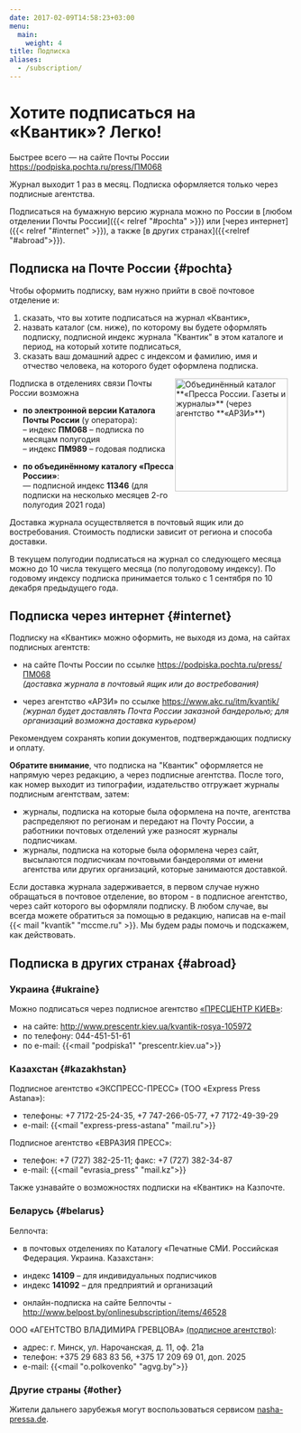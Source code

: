 ```yaml
---
date: 2017-02-09T14:58:23+03:00
menu:
  main:
    weight: 4
title: Подписка
aliases:
  - /subscription/
---
```



# Хотите подписаться на «Квантик»? Легко!

Быстрее всего — на сайте Почты России https://podpiska.pochta.ru/press/ПМ068



Журнал выходит 1 раз в месяц.
Подписка оформляется только через подписные агентства.

Подписаться на бумажную версию журнала можно по России
в [любом отделении Почты России]({{< relref "#pochta" >}})
или [через интернет]({{< relref "#internet" >}}), а также [в других странах]({{<relref "#abroad">}}).


## Подписка на Почте России {#pochta}

Чтобы оформить подписку, вам нужно прийти в своё почтовое отделение и:

1. сказать, что вы хотите подписаться на журнал «Квантик»,
2. назвать каталог (см. ниже), по которому вы будете оформлять подписку, подписной индекс журнала "Квантик" в этом каталоге и период, на который хотите подписаться,
3. сказать ваш домашний адрес с индексом и фамилию, имя и отчество человека, на которого будет оформлена подписка.


<img src="ARZI2021-1.jpg" alt="Объединённый каталог **«Пресса России. Газеты и журналы»** (через агентство **«АРЗИ»**)" style="height:200px;float:right;margin-right:10px;">

Подписка в отделениях связи Почты России возможна

* **по электронной версии Каталога Почты России** (у оператора):  
    – индекс **ПМ068** – подписка по месяцам полугодия  
    – индекс **ПМ989** – годовая подписка

* **по объединённому каталогу «Пресса России»**:  
    — подписной индекс **11346** (для подписки на несколько месяцев 2-го полугодия 2021 года)

Доставка журнала осуществляется в почтовый ящик или до востребования. Стоимость подписки зависит от региона и способа доставки.


В текущем полугодии подписаться на журнал со следующего месяца можно до 10 числа текущего месяца (по полугодовому индексу).
По годовому индексу подписка принимается только с 1 сентября по 10  декабря предыдущего года. 



## Подписка через интернет {#internet}

Подписку на «Квантик» можно оформить, не выходя из дома, на сайтах подписных агентств:

- на сайте Почты России по ссылке https://podpiska.pochta.ru/press/ПМ068  
*(доставка журнала в почтовый ящик или до востребования)*

- через агентство «АРЗИ» по ссылке https://www.akc.ru/itm/kvantik/  
*(журнал будет доставлять Почта России заказной бандеролью; для организаций возможна доставка курьером)*

Рекомендуем сохранять копии документов, подтверждающих подписку и оплату.

**Обратите внимание**, что подписка на "Квантик" оформляется не напрямую через редакцию, а через подписные агентства.  После того, как номер выходит из типографии, издательство отгружает журналы подписным агентствам, затем:

- журналы, подписка на которые была оформлена на почте, агентства распределяют по регионам и передают на Почту России, а работники почтовых отделений уже разносят журналы подписчикам. 
- журналы, подписка на которые была оформлена через сайт, высылаются подписчикам почтовыми бандеролями от имени агентства или других организаций, которые занимаются доставкой.
 
Если доставка журнала задерживается, в первом случае нужно обращаться в почтовое отделение, во втором - в подписное агентство, через сайт которого вы оформляли подписку.
В любом случае, вы всегда можете обратиться за помощью в редакцию, написав на e-mail  {{< mail "kvantik" "mccme.ru" >}}. Мы будем рады помочь и подскажем, как действовать.

## Подписка в других странах {#abroad}

### Украина {#ukraine}

Можно подписаться через подписное агентство [«ПРЕСЦЕНТР КИЕВ»](http://www.prescentr.kiev.ua):

- на сайте: http://www.prescentr.kiev.ua/kvantik-rosya-105972
- по телефону: 044-451-51-61
- по e-mail: {{<mail "podpiska1" "prescentr.kiev.ua">}}

### Казахстан {#kazakhstan}
Подписное агентство «ЭКСПРЕСС-ПРЕСС» (ТОО «Express Press Astana»):

- телефоны: +7 7172-25-24-35, +7 747-266-05-77, +7 7172-49-39-29  
- e-mail: {{<mail "express-press-astana" "mail.ru">}}

Подписное агентство «ЕВРАЗИЯ ПРЕСС»:

- телефон: +7 (727) 382-25-11; факс: +7 (727) 382-34-87  
- е-mail: {{<mail "evrasia_press" "mail.kz">}}

Также узнавайте о возможностях подписки на «Квантик»
на Казпочте.

### Беларусь {#belarus}
Белпочта:

* в почтовых отделениях по Каталогу «Печатные СМИ. Российская Федерация. Украина. Казахстан»:
- индекс **14109** – для индивидуальных подписчиков
- индекс **141092** – для предприятий и организаций

* онлайн-подписка на сайте Белпочты - http://www.belpost.by/onlinesubscription/items/46528

ООО «АГЕНТСТВО ВЛАДИМИРА ГРЕВЦОВА» [(подписное агентство)](http://www.smi.by):

* адрес: г. Минск, ул. Нарочанская, д. 11, оф. 21а
* телефон: +375 29 683 83 56, +375 17 209 69 01, доп. 2025
* e-mail: {{<mail "o.polkovenko" "agvg.by">}} 

### Другие страны {#other}

Жители дальнего зарубежья могут воспользоваться сервисом [nasha-pressa.de](http://nasha-pressa.de/index.php?com=items&task=show&item=4246).





